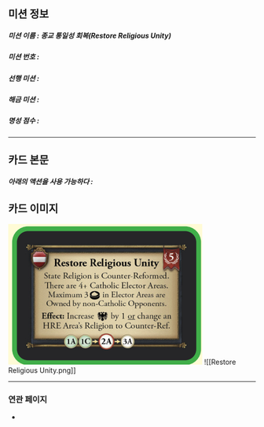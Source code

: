 ## 미션 정보
##### 미션 이름 : 종교 통일성 회복(Restore Religious Unity)
##### 미션 번호 : 
##### 선행 미션 : 
##### 해금 미션 : 
##### 명성 점수 :
---
## 카드 본문
##### 아래의 액션을 사용 가능하다 : 

## 카드 이미지
<img src="\Assets\Restore Religious Unity.png"/>
![[Restore Religious Unity.png]]

--- 

### 연관 페이지
- 
